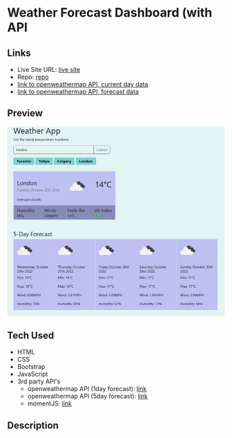 # Weather Forecast Dashboard (with API

## Links

- Live Site URL: [live site](https://jon-ledo.github.io/weather-forecast-app__API/)
- Repo: [repo](https://github.com/Jon-Ledo/weather-forecast-app__API)
- [link to openweathermap API, current day data](https://openweathermap.org/current)
- [link to openweathermap API, forecast data](https://openweathermap.org/forecast5)

## Preview

![preview of weather dashboard](./Assets/weatherAPI-preview.JPG)

## Tech Used

- HTML
- CSS
- Bootstrap
- JavaScript
- 3rd party API's
  - openweathermap API (1day forecast): [link](https://openweathermap.org/current)
  - openweathermap API (5day forecast): [link](https://openweathermap.org/forecast5)
  - momentJS: [link](https://momentjs.com/)

## Description
